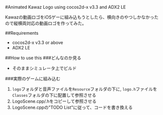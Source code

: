 #Animated Kawaz Logo using cocos2d-x v3.3 and ADX2 LE

Kawazの動画ロゴをiOSゲーに組み込もうとしたら、横向きのやつしかなかったので縦横両対応の動画ロゴを作ってみた。

##Requirements
* cocos2d-x v3.3 or above
* ADX2 LE

##How to use this
###どんなのか見る
* そのままシミュレータ上でビルド

###実際のゲームに組み込む
1. ```logo```フォルダと音声ファイルを```Resource```フォルダの下に, ```logo.h```ファイルを```Classes```フォルダの下に配置して参照させる
2. LogoScene.cpp/.hをコピーして参照させる
3. LogoScene.cppの"TODO List"に従って、コードを書き換える

